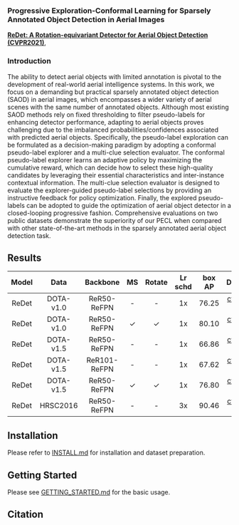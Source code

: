 ### Progressive Exploration-Conformal Learning for Sparsely Annotated Object Detection in Aerial Images

**[ReDet: A Rotation-equivariant Detector for Aerial Object Detection (CVPR2021)](https://openaccess.thecvf.com/content/CVPR2021/papers/Han_ReDet_A_Rotation-Equivariant_Detector_for_Aerial_Object_Detection_CVPR_2021_paper.pdf)**,            

### Introduction
The ability to detect aerial objects with limited annotation is pivotal
to the development of real-world aerial intelligence systems. 
In this work, we focus on a demanding but practical sparsely annotated object detection (SAOD) in aerial images, which encompasses a wider variety of aerial scenes with the same number of annotated objects. 
Although most existing SAOD methods rely on fixed thresholding to filter pseudo-labels for enhancing detector performance, adapting to aerial objects proves challenging due to the imbalanced probabilities/confidences associated with predicted aerial objects.
Specifically, the  pseudo-label exploration can be formulated as a decision-making paradigm by adopting a conformal pseudo-label explorer and a multi-clue selection evaluator. 
The conformal pseudo-label explorer learns an adaptive policy by maximizing the cumulative reward, which can decide how to select these high-quality candidates by leveraging their essential characteristics and inter-instance contextual information.
The multi-clue selection evaluator is designed to evaluate the explorer-guided pseudo-label selections by providing an instructive feedback for policy optimization. 
Finally, the explored pseudo-labels can be adopted to guide the optimization of aerial object detector in a closed-looping progressive fashion.
Comprehensive evaluations on two public datasets demonstrate the superiority of our PECL when compared with other state-of-the-art methods in the sparsely annotated aerial object detection task. 

## Results

|Model                      |Data           |    Backbone     |    MS  |  Rotate | Lr schd  | box AP | Download|
|:-------------:            |:-------------:| :-------------: | :-----:| :-----: | :-----:  | :----: | :---------------------------------------------------------------------------------------: |
|ReDet                      |DOTA-v1.0       |    ReR50-ReFPN     |   -    |   -    |   1x     |  76.25 |    [cfg](configs/ReDet/ReDet_re50_refpn_1x_dota1.py) [model](https://drive.google.com/file/d/1LCz-Q8PJkr-x9kJk7PcCy37W_cPAdmvO/view?usp=sharing) [log](https://drive.google.com/file/d/1OXgenH6YvtyRUwPH8h9f9p9tBCh60Kln/view?usp=sharing)      |
|ReDet                      |DOTA-v1.0       |    ReR50-ReFPN     |   ✓    |   ✓    |   1x     |  80.10 |    [cfg](configs/ReDet/ReDet_re50_refpn_1x_dota1_ms.py) [model](https://drive.google.com/file/d/1uJb75xTFmQu4db1X8NQKuRNNTrN7TtuA/view?usp=sharing) [log](https://drive.google.com/file/d/1reDaa_ouBfLAZj8Z6wEDsOKxDjeLo0Gt/view?usp=sharing)        |
|ReDet                      |DOTA-v1.5       |    ReR50-ReFPN     |   -    |   -    |   1x     |  66.86 |    [cfg](configs/ReDet/ReDet_re50_refpn_1x_dota15.py) [model](https://drive.google.com/file/d/1AjG3-Db_hmZF1YSKRVnq8j_yuxzualRo/view?usp=sharing) [log](https://drive.google.com/file/d/17dsP9EUbLTV9THkOAA3G3jpmIHHnj83-/view?usp=sharing)        |
|ReDet                      |DOTA-v1.5       |    ReR101-ReFPN     |   -    |   -    |   1x     |  67.62 |    [cfg](configs/ReDet/ReDet_re101_refpn_1x_dota15.py) [model](https://drive.google.com/file/d/1vN4ShOqegn4__QY_hgykota20Qa1mnBQ/view?usp=sharing) [log](https://drive.google.com/file/d/1eKiXI91VudU7rGufdEt526cO8kEm9dAc/view?usp=sharing)        |
|ReDet                      |DOTA-v1.5       |    ReR50-ReFPN     |   ✓    |   ✓    |   1x     |  76.80 |    [cfg](configs/ReDet/ReDet_re50_refpn_1x_dota15_ms.py) [model](https://drive.google.com/file/d/1I1IDmt3juw1sm-CT-zaosVVDldAHYBIO/view?usp=sharing) [log](https://drive.google.com/file/d/1T2Eou26T0mpmP93X_XrFk-AhSicLrgGp/view?usp=sharing)        |
|ReDet                      |HRSC2016        |    ReR50-ReFPN     |   -    |   -    |   3x     |  90.46 |    [cfg](configs/ReDet/ReDet_re50_refpn_3x_hrsc2016.py) [model](https://drive.google.com/file/d/1vTU6OeFD6CX4zkQn7szlgL7Qc_MOZpgC/view?usp=sharing) [log](https://drive.google.com/file/d/1csbm3jop9MGOQt8JaEeBg6TEXOZXY-yo/view?usp=sharing)        |

## Installation

Please refer to [INSTALL.md](INSTALL.md) for installation and dataset preparation.


## Getting Started

Please see [GETTING_STARTED.md](GETTING_STARTED.md) for the basic usage.


## Citation
<!--
```BibTeX
@InProceedings{han2021ReDet,
    author    = {Han, Jiaming and Ding, Jian and Xue, Nan and Xia, Gui-Song},
    title     = {ReDet: A Rotation-equivariant Detector for Aerial Object Detection},
    booktitle = {Proceedings of the IEEE/CVF Conference on Computer Vision and Pattern Recognition (CVPR)},
    month     = {June},
    year      = {2021},
    pages     = {2786-2795}
}
```
--> 
